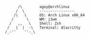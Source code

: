           /\        agoy@archlinux
         /  \       ----------------
        /\   \      OS: Arch Linux x86_64
       /      \     WM: i3wm
      /   ,,   \    Shell: Zsh
     /   |  |  -\   Terminal: Alacritty
    /_-''    ''-_\  


